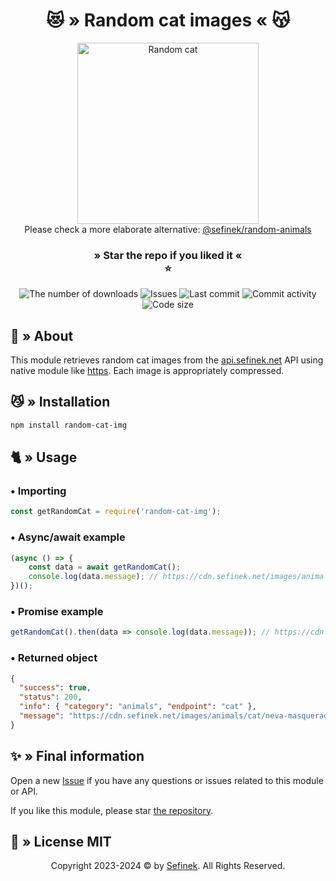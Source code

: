 <div align="center">
    <h1>😻 » Random cat images « 😽</h1>
    <img src="https://cdn.sefinek.net/images/animals/cat/little-cat-1408118-min.jpg" alt="Random cat" height="290px">
    <div>Please check a more elaborate alternative: <a href="https://www.npmjs.com/package/@sefinek/random-animals" target="_blank">@sefinek/random-animals</a></div>
    <h3>
        » Star the repo if you liked it «<br>⭐
    </h3>
    <a href="https://www.npmjs.com/package/random-cat-img" target="_blank" title="random-cat-img - npm" style="text-decoration:none">
        <img src="https://img.shields.io/npm/dt/random-cat-img.svg?maxAge=3600" alt="The number of downloads">
        <img src="https://img.shields.io/github/issues/sefinek24/random-cat-img" alt="Issues">
        <img src="https://img.shields.io/github/last-commit/sefinek24/random-cat-img" alt="Last commit">
        <img src="https://img.shields.io/github/commit-activity/w/sefinek24/random-cat-img" alt="Commit activity">
        <img src="https://img.shields.io/github/languages/code-size/sefinek24/random-cat-img" alt="Code size">
    </a>
</div>


## 📑 » About
This module retrieves random cat images from the [api.sefinek.net](https://api.sefinek.net) API using native module like [https](https://nodejs.org/api/https.html).
Each image is appropriately compressed.


## 😼 » Installation
```bash
npm install random-cat-img
```

## 🐈 » Usage
### • Importing
```js
const getRandomCat = require('random-cat-img');
```
### • Async/await example
```js
(async () => {
    const data = await getRandomCat();
    console.log(data.message); // https://cdn.sefinek.net/images/animals/cat/cat-1362565-min.jpg
})();
```
### • Promise example
```js
getRandomCat().then(data => console.log(data.message)); // https://cdn.sefinek.net/images/animals/cat/my-cat-1384175-min.jpg
```
### • Returned object
```json
{
  "success": true,
  "status": 200,
  "info": { "category": "animals", "endpoint": "cat" },
  "message": "https://cdn.sefinek.net/images/animals/cat/neva-masquerade-cats-1375033-min.jpg"
}
```


## ✨ » Final information
Open a new [Issue](https://github.com/sefinek24/random-cat-img/issues/new) if you have any questions or issues related to this module or API.

If you like this module, please star [the repository](https://github.com/sefinek24/random-cat-img).


## 📜 » License MIT
<div align="center">
    Copyright 2023-2024 © by <a href="https://sefinek.net">Sefinek</a>. All Rights Reserved.
</div>